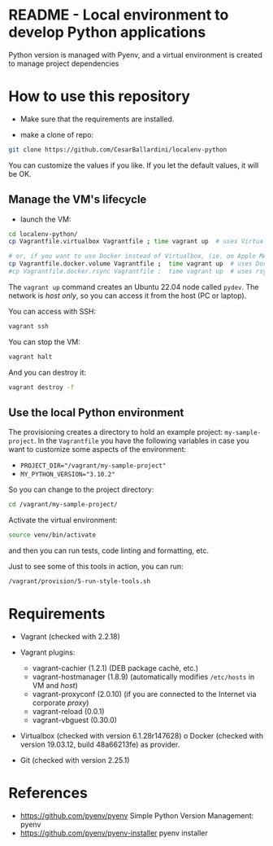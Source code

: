 # README - Local environment to develop Python applications

Python version is managed with Pyenv, and a virtual environment is created to manage project dependencies

# How to use this repository

* Make sure that the requirements are installed.

* make a clone of repo:

```bash
git clone https://github.com/CesarBallardini/localenv-python
```

You can customize the values if you like.  If you let the default values, it will be OK.

## Manage the VM's lifecycle

* launch the VM:

```bash
cd localenv-python/
cp Vagrantfile.virtualbox Vagrantfile ; time vagrant up  # uses Virtualbox as provider

# or, if you want to use Docker instead of Virtualbox, (ie. on Apple MAC with M1 processor), you choose the synced folder type:
cp Vagrantfile.docker.volume Vagrantfile ;  time vagrant up  # uses Docker volume as synced folder, recomended
#cp Vagrantfile.docker.rsync Vagrantfile ;  time vagrant up  # uses rsync a as synced folder

```

The `vagrant up` command creates an Ubuntu 22.04 node called `pydev`.  The network is _host only_, so you can access it from the host (PC or laptop).

You can access with SSH:

```bash
vagrant ssh
```

You can stop the VM:

```bash
vagrant halt
```

And you can destroy it:

```bash
vagrant destroy -f
```

## Use the local Python environment

The provisioning creates a directory to hold an example project: `my-sample-project`.  In the `Vagrantfile`
you have the following variables in case you want to customize some aspects of the environment:


* `PROJECT_DIR="/vagrant/my-sample-project"`
* `MY_PYTHON_VERSION="3.10.2"`


So you can change to the project directory:

```bash
cd /vagrant/my-sample-project/
```

Activate the virtual environment:

```bash
source venv/bin/activate
```

and then you can run tests, code linting and formatting, etc.

Just to see some of this tools in action, you can run:

```bash
/vagrant/provision/5-run-style-tools.sh
```


# Requirements

* Vagrant (checked with 2.2.18)

* Vagrant plugins:

  * vagrant-cachier (1.2.1) (DEB package cachè, etc.)
  * vagrant-hostmanager (1.8.9) (automatically modifies `/etc/hosts` in VM and  _host_)
  * vagrant-proxyconf (2.0.10) (if you are connected to the Internet via corporate _proxy_)
  * vagrant-reload (0.0.1)
  * vagrant-vbguest (0.30.0)

* Virtualbox (checked with version 6.1.28r147628) o Docker (checked with version 19.03.12, build 48a66213fe) as provider.

* Git (checked with version 2.25.1)



# References

* https://github.com/pyenv/pyenv Simple Python Version Management: pyenv
* https://github.com/pyenv/pyenv-installer pyenv installer

